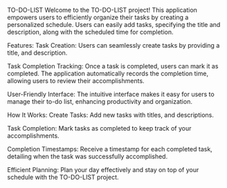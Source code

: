 TO-DO-LIST
Welcome to the TO-DO-LIST project! This application empowers users to efficiently organize their tasks by creating a personalized schedule. Users can easily add tasks, specifying the title and description, along with the scheduled time for completion.

Features:
Task Creation: Users can seamlessly create tasks by providing a title, and description.

Task Completion Tracking: Once a task is completed, users can mark it as completed. The application automatically records the completion time, allowing users to review their accomplishments.

User-Friendly Interface: The intuitive interface makes it easy for users to manage their to-do list, enhancing productivity and organization.

How It Works:
Create Tasks: Add new tasks with titles, and descriptions.

Task Completion: Mark tasks as completed to keep track of your accomplishments.

Completion Timestamps: Receive a timestamp for each completed task, detailing when the task was successfully accomplished.

Efficient Planning: Plan your day effectively and stay on top of your schedule with the TO-DO-LIST project.
